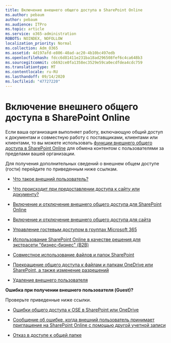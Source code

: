 ```yaml
---
title: Включение внешнего общего доступа в SharePoint Online
ms.author: pebaum
author: pebaum
ms.audience: ITPro
ms.topic: article
ms.service: o365-administration
ROBOTS: NOINDEX, NOFOLLOW
localization_priority: Normal
ms.collection: Adm_O365
ms.assetid: 4d197afd-e806-40ad-ac20-4b10bc497edb
ms.openlocfilehash: fdcc6d81411e231ba18ad296508fef6c4ca648b3
ms.sourcegitcommit: c6692ce0fa1358ec3529e59ca0ecdfdea4cdc759
ms.translationtype: MT
ms.contentlocale: ru-RU
ms.lasthandoff: 09/14/2020
ms.locfileid: "47727220"
---
```

# <a name="enable-external-sharing-in-sharepoint-online"></a>Включение внешнего общего доступа в SharePoint Online

Если ваша организация выполняет работу, включающую общий доступ к документам и совместную работу с поставщиками, клиентами или клиентами, то вы можете использовать [функции внешнего общего доступа в SharePoint Online](https://docs.microsoft.com/sharepoint/external-sharing-overview) для обмена контентом с пользователями за пределами вашей организации.

Для получения дополнительных сведений о внешнем общем доступе (гости) перейдите по приведенным ниже ссылкам.

- [Что такое внешний пользователь?](https://docs.microsoft.com/sharepoint/external-sharing-overview#what-is-an-external-user)

- [Что происходит при предоставлении доступа к сайту или документу?](https://docs.microsoft.com/sharepoint/external-sharing-overview#what-happens-when-i-share-a-site-or-document)

- [Включение и отключение внешнего общего доступа для SharePoint Online](https://docs.microsoft.com/sharepoint/turn-external-sharing-on-or-off)

- [Включение и отключение внешнего общего доступа для сайта](https://docs.microsoft.com/sharepoint/change-external-sharing-site)

- [Управление гостевым доступом в группах Microsoft 365](https://docs.microsoft.com/microsoft-365/admin/create-groups/manage-guest-access-in-groups)

- [Использование SharePoint Online в качестве решения для экстрасети "бизнес-бизнес" (B2B)](https://docs.microsoft.com/sharepoint/create-b2b-extranet)

- [Совместное использование файлов и папок SharePoint](https://support.office.com/article/share-sharepoint-files-or-folders-1fe37332-0f9a-4719-970e-d2578da4941c)

- [Прекращение общего доступа к файлам и папкам OneDrive или SharePoint, а также изменение разрешений](https://support.office.com/article/stop-sharing-onedrive-or-sharepoint-files-or-folders-or-change-permissions-0a36470f-d7fe-40a0-bd74-0ac6c1e13323)

- [Удаление внешнего пользователя](https://docs.microsoft.com/sharepoint/remove-users#delete-a-guest-from-the-microsoft-365-admin-center)

**Ошибка при получении внешнего пользователя (Guest)?**

Проверьте приведенные ниже ссылки. 

- [Ошибки общего доступа к OSE в SharePoint или OneDrive](https://docs.microsoft.com/sharepoint/sharepoint-onedrive-error-message)

- [Сообщение об ошибке, когда внешний пользователь принимает приглашение на SharePoint Online с помощью другой учетной записи](https://docs.microsoft.com/sharepoint/support/sharing-and-permissions/error-when-external-user-accepts-an-invitation-by-using-another-account)

- [Отказ в доступе к общей папке](https://docs.microsoft.com/sharepoint/support/sharing-and-permissions/cannot-access-shared-folder)
